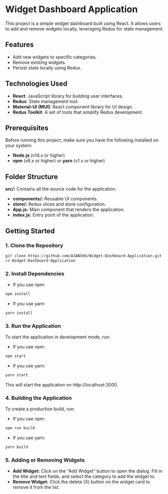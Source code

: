 # Widget Dashboard Application

This project is a simple widget dashboard built using React. It allows users to add and remove widgets locally, leveraging Redux for state management.

## Features

- Add new widgets to specific categories.
- Remove existing widgets.
- Persist state locally using Redux.

## Technologies Used

- **React**: JavaScript library for building user interfaces.
- **Redux**: State management tool.
- **Material-UI (MUI)**: React component library for UI design.
- **Redux Toolkit**: A set of tools that simplify Redux development.
  
## Prerequisites

Before running this project, make sure you have the following installed on your system:

- **Node.js** (v14.x or higher)
- **npm** (v6.x or higher) or **yarn** (v1.x or higher)

## Folder Structure
**src/:** Contains all the source code for the application.
- **components/:** Reusable UI components.
- **store/:** Redux slices and store configuration.
- **App.js:** Main component that renders the application.
- **index.js:** Entry point of the application.
  
## Getting Started

### 1. Clone the Repository

```bash
git clone https://github.com/A3ANSHU/Widget-Dashboard-Application.git
cd Widget-Dashboard-Application
```

### 2. Install Dependencies

- If you use npm:
```bash
npm install
```

- If you use yarn:
```bash
yarn install
```

### 3. Run the Application
To start the application in development mode, run:
- If you use npm:
```bash
npm start
```

- If you use yarn:
```bash
yarn start
```
This will start the application on http://localhost:3000.

### 4. Building the Application
To create a production build, run:
- If you use npm:
```bash
npm run build
```

- If you use yarn:
```bash
yarn build
```

### 5. Adding or Removing Widgets
- **Add Widget:** Click on the "Add Widget" button to open the dialog. Fill in the title and text fields, and select the category to add the widget to.
- **Remove Widget:** Click the delete (X) button on the widget card to remove it from the list.
